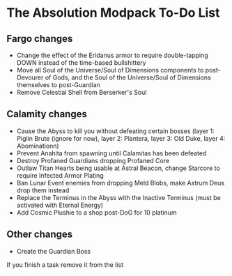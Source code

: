 # The Absolution Modpack To-Do List
## Fargo changes
- Change the effect of the Eridanus armor to require double-tapping DOWN instead of the time-based bullshittery
- Move all Soul of the Universe/Soul of Dimensions components to post-Devourer of Gods, and the Soul of the Universe/Soul of Dimensions themselves to post-Guardian
- Remove Celestial Shell from Berserker's Soul
## Calamity changes
- Cause the Abyss to kill you without defeating certain bosses (layer 1: Piglin Brute (ignore for now), layer 2: Plantera, layer 3: Old Duke, layer 4: Abominationn)
- Prevent Anahita from spawning until Calamitas has been defeated
- Destroy Profaned Guardians dropping Profaned Core
- Outlaw Titan Hearts being usable at Astral Beacon, change Starcore to require Infected Armor Plating
- Ban Lunar Event enemies from dropping Meld Blobs, make Astrum Deus drop them instead
- Replace the Terminus in the Abyss with the Inactive Terminus (must be activated with Eternal Energy)
- Add Cosmic Plushie to a shop post-DoG for 10 platinum
## Other changes
- Create the Guardian Boss

If you finish a task remove it from the list
